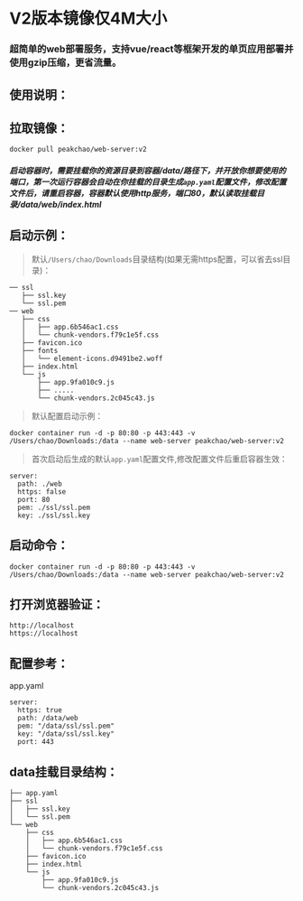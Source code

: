 # V2版本镜像仅4M大小

### 超简单的web部署服务，支持vue/react等框架开发的单页应用部署并使用gzip压缩，更省流量。

## 使用说明：

## 拉取镜像：
```
docker pull peakchao/web-server:v2
```

##### 启动容器时，需要挂载你的资源目录到容器/data/路径下，并开放你想要使用的端口，第一次运行容器会自动在你挂载的目录生成`app.yaml`配置文件，修改配置文件后，请重启容器，容器默认使用http服务，端口80，默认读取挂载目录/data/web/index.html

## 启动示例：

> 默认`/Users/chao/Downloads`目录结构(如果无需https配置，可以省去ssl目录)：

```
── ssl
   ├── ssl.key
   └── ssl.pem
── web
   ├── css
   │   ├── app.6b546ac1.css
   │   └── chunk-vendors.f79c1e5f.css
   ├── favicon.ico
   ├── fonts
   │   └── element-icons.d9491be2.woff
   ├── index.html
   └── js
       ├── app.9fa010c9.js
       ├── .....
       └── chunk-vendors.2c045c43.js
```

> 默认配置启动示例：

```
docker container run -d -p 80:80 -p 443:443 -v /Users/chao/Downloads:/data --name web-server peakchao/web-server:v2
```

> 首次启动后生成的默认`app.yaml`配置文件,修改配置文件后重启容器生效：

```
server:
  path: ./web
  https: false
  port: 80
  pem: ./ssl/ssl.pem
  key: ./ssl/ssl.key
```

## 启动命令：
```
docker container run -d -p 80:80 -p 443:443 -v /Users/chao/Downloads:/data --name web-server peakchao/web-server:v2
```
## 打开浏览器验证：
```
http://localhost
https://localhost
```
## 配置参考：
app.yaml
```
server:
  https: true
  path: /data/web
  pem: "/data/ssl/ssl.pem"
  key: "/data/ssl/ssl.key"
  port: 443

```
## data挂载目录结构：
```
├── app.yaml
├── ssl
│   ├── ssl.key
│   └── ssl.pem
└── web
    ├── css
    │   ├── app.6b546ac1.css
    │   └── chunk-vendors.f79c1e5f.css
    ├── favicon.ico
    ├── index.html
    └── js
        ├── app.9fa010c9.js
        └── chunk-vendors.2c045c43.js
```
